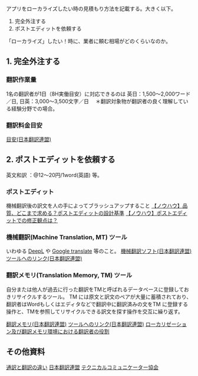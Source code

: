 アプリをローカライズしたい時の見積もり方法を記載する。大きく以下。

1. 完全外注する
2. ポストエディットを依頼する


「ローカライズ」したい！時に、業者に頼む相場がどのくらいなのか。

## 1. 完全外注する

### 翻訳作業量

1名の翻訳者が1日（8H実働目安）に対応できるのは
英日：1,500〜2,000ワード／日, 日英：3,000〜3,500文字／日　
＊翻訳対象物が翻訳者の良く理解している経験分野での場合。

### 翻訳料金目安
[目安(日本翻訳連盟)](http://www.jtf.jp/jp/useful/report_bk/price.html)

## 2. ポストエディットを依頼する
英文和訳 ：@12～20円/1word(英語) 等。

### ポストエディット
機械翻訳後の訳文を人の手によってブラッシュアップすること
[【ノウハウ】品質、どこまで求める？ポストエディットの設計基準](http://www.science.co.jp/mt/knowhow/blog03.html
)
[【ノウハウ】ポストエディットでの修正観点は？](http://www.science.co.jp/mt/knowhow/blog32.html)

### 機械翻訳(Machine Translation, MT) ツール
いわゆる [DeepL](https://www.deepl.com/en/translator) や [Google translate](https://translate.google.com/) 等のこと。
[機械翻訳ソフト(日本翻訳連盟)](https://www.jtf.jp/jp/tools/tools_software.html)
[ツールへのリンク(日本翻訳連盟)](http://www.jtf.jp/jp/tool_link/mt.html)

### 翻訳メモリ(Translation Memory, TM) ツール
自分または他人が過去に行った翻訳をTMと呼ばれるデータベースに登録しておきリサイクルするツール。
TM には原文と訳文のペアが大量に蓄積されており、翻訳者はWordもしくはエディタなどで翻訳中に翻訳済みの文をTM に登録する操作と、TMを参照してリサイクルできる訳文を探す操作を交互に繰り返す。

[翻訳メモリ(日本翻訳連盟)](https://www.jtf.jp/jp/tools/tools_memory.html)
[ツールへのリンク(日本翻訳連盟)](http://www.jtf.jp/jp/tool_link/tm.html)
[ローカリゼーション及び翻訳メモリ環境における翻訳者の役割](http://www.tautranslation.co.jp/tm_translator_roles.html)


## その他資料

[通訳と翻訳の違い](https://www.simulacademy.com/column/howto/difference.html)
[日本翻訳連盟](http://www.jtf.jp/)
[テクニカルコミュニケーター協会](https://www.jtca.org/)
